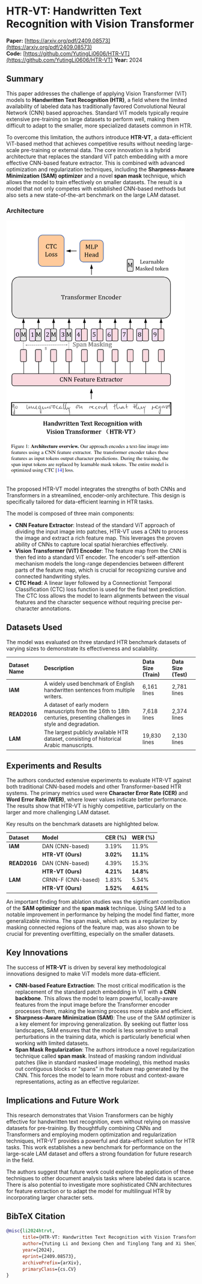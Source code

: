 # HTR-VT: Handwritten Text Recognition with Vision Transformer

**Paper:** [https://arxiv.org/pdf/2409.08573](https://arxiv.org/pdf/2409.08573)  
**Code:** [https://github.com/YutingLi0606/HTR-VT](https://github.com/YutingLi0606/HTR-VT) 
**Year:** 2024

## Summary

This paper addresses the challenge of applying Vision Transformer (ViT) models to **Handwritten Text Recognition (HTR)**, a field where the limited availability of labeled data has traditionally favored Convolutional Neural Network (CNN) based approaches. Standard ViT models typically require extensive pre-training on large datasets to perform well, making them difficult to adapt to the smaller, more specialized datasets common in HTR.

To overcome this limitation, the authors introduce **HTR-VT**, a data-efficient ViT-based method that achieves competitive results without needing large-scale pre-training or external data. The core innovation is a hybrid architecture that replaces the standard ViT patch embedding with a more effective CNN-based feature extractor. This is combined with advanced optimization and regularization techniques, including the **Sharpness-Aware Minimization (SAM) optimizer** and a novel **span mask** technique, which allows the model to train effectively on smaller datasets. The result is a model that not only competes with established CNN-based methods but also sets a new state-of-the-art benchmark on the large LAM dataset.

### Architecture
![HTR-VT](./HTR-VT.png)

The proposed HTR-VT model integrates the strengths of both CNNs and Transformers in a streamlined, encoder-only architecture. This design is specifically tailored for data-efficient learning in HTR tasks.

The model is composed of three main components:
*   **CNN Feature Extractor**: Instead of the standard ViT approach of dividing the input image into patches, HTR-VT uses a CNN to process the image and extract a rich feature map. This leverages the proven ability of CNNs to capture local spatial hierarchies effectively.
*   **Vision Transformer (ViT) Encoder**: The feature map from the CNN is then fed into a standard ViT encoder. The encoder's self-attention mechanism models the long-range dependencies between different parts of the feature map, which is crucial for recognizing cursive and connected handwriting styles.
*   **CTC Head**: A linear layer followed by a Connectionist Temporal Classification (CTC) loss function is used for the final text prediction. The CTC loss allows the model to learn alignments between the visual features and the character sequence without requiring precise per-character annotations.

## Datasets Used

The model was evaluated on three standard HTR benchmark datasets of varying sizes to demonstrate its effectiveness and scalability.

| Dataset Name | Description | Data Size (Train) | Data Size (Test) |
| :--- | :--- | :--- | :--- |
| **IAM** | A widely used benchmark of English handwritten sentences from multiple writers. | 6,161 lines | 2,781 lines |
| **READ2016** | A dataset of early modern manuscripts from the 16th to 18th centuries, presenting challenges in style and degradation. | 7,618 lines | 2,374 lines |
| **LAM** | The largest publicly available HTR dataset, consisting of historical Arabic manuscripts. | 19,830 lines | 2,130 lines |

## Experiments and Results

The authors conducted extensive experiments to evaluate HTR-VT against both traditional CNN-based models and other Transformer-based HTR systems. The primary metrics used were **Character Error Rate (CER)** and **Word Error Rate (WER)**, where lower values indicate better performance. The results show that HTR-VT is highly competitive, particularly on the larger and more challenging LAM dataset.

Key results on the benchmark datasets are highlighted below.

| Dataset | Model | CER (%) | WER (%) |
| :--- | :--- | :--- | :--- |
| **IAM** | DAN (CNN-based) | 3.19% | 11.9% |
| | **HTR-VT (Ours)** | **3.02%** | **11.1%** |
| **READ2016** | DAN (CNN-based) | 4.39% | 15.3% |
| | **HTR-VT (Ours)** | **4.21%** | **14.8%** |
| **LAM** | CRNN-F (CNN-based) | 1.83% | 5.34% |
| | **HTR-VT (Ours)** | **1.52%** | **4.61%** |

An important finding from ablation studies was the significant contribution of the **SAM optimizer** and the **span mask** technique. Using SAM led to a notable improvement in performance by helping the model find flatter, more generalizable minima. The span mask, which acts as a regularizer by masking connected regions of the feature map, was also shown to be crucial for preventing overfitting, especially on the smaller datasets.

## Key Innovations

The success of **HTR-VT** is driven by several key methodological innovations designed to make ViT models more data-efficient.

-   **CNN-based Feature Extraction**: The most critical modification is the replacement of the standard patch embedding in ViT with a **CNN backbone**. This allows the model to learn powerful, locally-aware features from the input image before the Transformer encoder processes them, making the learning process more stable and efficient.
-   **Sharpness-Aware Minimization (SAM)**: The use of the SAM optimizer is a key element for improving generalization. By seeking out flatter loss landscapes, SAM ensures that the model is less sensitive to small perturbations in the training data, which is particularly beneficial when working with limited datasets.
-   **Span Mask Regularization**: The authors introduce a novel regularization technique called **span mask**. Instead of masking random individual patches (like in standard masked image modeling), this method masks out contiguous blocks or "spans" in the feature map generated by the CNN. This forces the model to learn more robust and context-aware representations, acting as an effective regularizer.

## Implications and Future Work

This research demonstrates that Vision Transformers can be highly effective for handwritten text recognition, even without relying on massive datasets for pre-training. By thoughtfully combining CNNs and Transformers and employing modern optimization and regularization techniques, HTR-VT provides a powerful and data-efficient solution for HTR tasks. This work establishes a new benchmark for performance on the large-scale LAM dataset and offers a strong foundation for future research in the field.

The authors suggest that future work could explore the application of these techniques to other document analysis tasks where labeled data is scarce. There is also potential to investigate more sophisticated CNN architectures for feature extraction or to adapt the model for multilingual HTR by incorporating larger character sets.

## BibTeX Citation

```bibtex
@misc{li2024htrvt,
      title={HTR-VT: Handwritten Text Recognition with Vision Transformer}, 
      author={Yuting Li and Dexiong Chen and Tinglong Tang and Xi Shen},
      year={2024},
      eprint={2409.08573},
      archivePrefix={arXiv},
      primaryClass={cs.CV}
}
```

